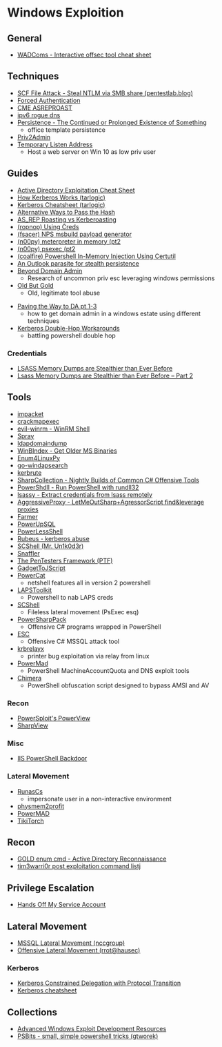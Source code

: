 # Windows Exploition

## General
* [WADComs - Interactive offsec tool cheat sheet](https://wadcoms.github.io/)

## Techniques
* [SCF File Attack - Steal NTLM via SMB share (pentestlab.blog)](https://pentestlab.blog/2017/12/13/smb-share-scf-file-attacks/)
* [Forced Authentication](https://www.ired.team/offensive-security/initial-access/t1187-forced-authentication)
* [CME ASREPROAST](https://mpgn.gitbook.io/crackmapexec/ldap-protocol/asreproast)
* [ipv6 rogue dns](https://blog.fox-it.com/2017/05/09/relaying-credentials-everywhere-with-ntlmrelayx/)
* [Persistence - The Continued or Prolonged Existence of Something](https://www.mdsec.co.uk/2019/05/persistence-the-continued-or-prolonged-existence-of-something-part-1-microsoft-office/)
    * office template persistence
* [Priv2Admin](https://github.com/gtworek/Priv2Admin)
* [Temporary Listen Address](https://twitter.com/ninjaparanoid/status/1265187842889744384)
    - Host a web server on Win 10 as low priv user

## Guides
* [Active Directory Exploitation Cheat Sheet](https://github.com/Integration-IT/Active-Directory-Exploitation-Cheat-Sheet)
* [How Kerberos Works (tarlogic)](https://www.tarlogic.com/en/blog/how-kerberos-works/)
* [Kerberos Cheatsheet (tarlogic)](https://gist.github.com/TarlogicSecurity/2f221924fef8c14a1d8e29f3cb5c5c4a)
* [Alternative Ways to Pass the Hash](https://www.n00py.io/2020/12/alternative-ways-to-pass-the-hash-pth/)
* [AS_REP Roasting vs Kerberoasting](https://luemmelsec.github.io/Kerberoasting-VS-AS-REP-Roasting/)
* [(ropnop) Using Creds](https://blog.ropnop.com/using-credentials-to-own-windows-boxes/)
* [(fsacer) NPS msbuild payload generator](https://github.com/fsacer/nps_payload)
* [(n00py) meterpreter in memory (pt2](https://www.n00py.io/2018/06/executing-meterpreter-in-memory-on-windows-10-and-bypassing-antivirus-part-2/)
* [(n00py) psexec (pt2](https://blog.ropnop.com/using-credentials-to-own-windows-boxes-part-2-psexec-and-services/)
* [(coalfire) Powershell In-Memory Injection Using Certutil](https://www.coalfire.com/The-Coalfire-Blog/May-2018/PowerShell-In-Memory-Injection-Using-CertUtil-exe)
* [An Outlook parasite for stealth persistence](https://vanmieghem.io/stealth-outlook-persistence/)
* [Beyond Domain Admin](https://cube0x0.github.io/Pocing-Beyond-DA/)
    - Research of uncommon priv esc leveraging windows permissions
* [Old But Gold](https://blog.zsec.uk/old-but-gold/)
    - Old, legitimate tool abuse
- [Paving the Way to DA pt 1-3 ](https://blog.zsec.uk/paving-2-da-wholeset/)
    - how to get domain admin in a windows estate using different techniques
- [Kerberos Double-Hop Workarounds](https://posts.slayerlabs.com/double-hop/)
    - battling powershell double hop

### Credentials
* [LSASS Memory Dumps are Stealthier than Ever Before ](https://www.deepinstinct.com/2021/01/24/lsass-memory-dumps-are-stealthier-than-ever-before/)
* [Lsass Memory Dumps are Stealthier than Ever Before – Part 2](https://www.deepinstinct.com/2021/02/16/lsass-memory-dumps-are-stealthier-than-ever-before-part-2/)

## Tools
* [impacket](https://github.com/SecureAuthCorp/impacket.git)
* [crackmapexec](https://github.com/byt3bl33d3r/CrackMapExec)
* [evil-winrm - WinRM Shell](https://github.com/Hackplayers/evil-winrm)
* [Spray](https://github.com/Greenwolf/Spray)
* [ldapdomaindump](https://github.com/dirkjanm/ldapdomaindump)
* [WinBIndex - Get Older MS Binaries](https://m417z.com/winbindex/)
* [Enum4LinuxPy](https://github.com/0v3rride/Enum4LinuxPy)
* [go-windapsearch](https://github.com/ropnop/go-windapsearch)
* [kerbrute](https://github.com/ropnop/kerbrute)
* [SharpCollection - Nightly Builds of Common C# Offensive Tools](https://github.com/Flangvik/SharpCollection)
* [PowerShdll - Run PowerShell with rundll32](https://github.com/p3nt4/PowerShdll)
* [lsassy - Extract credentials from lsass remotely](https://github.com/Hackndo/lsassy)
* [AggressiveProxy - LetMeOutSharp+AgressorScript find&leverage proxies](https://github.com/EncodeGroup/AggressiveProxy)
* [Farmer](https://github.com/mdsecactivebreach/Farmer)
* [PowerUpSQL](https://github.com/NetSPI/PowerUpSQL/)
* [PowerLessShell](https://github.com/Mr-Un1k0d3r/PowerLessShell)
* [Rubeus - kerberos abuse](https://github.com/GhostPack/Rubeus)
* [SCShell (Mr. Un1k0d3r)](https://github.com/Mr-Un1k0d3r/SCShell)
* [Snaffler](https://github.com/SnaffCon/Snaffler)
* [The PenTesters Framework (PTF)](https://github.com/trustedsec/ptf)
* [GadgetToJScript](https://github.com/med0x2e/GadgetToJScript)
* [PowerCat](https://github.com/besimorhino/powercat)
    * netshell features all in version 2 powershell
* [LAPSToolkit](https://github.com/leoloobeek/LAPSToolkit)
    * Powershell to nab LAPS creds
* [SCShell](https://github.com/Mr-Un1k0d3r/SCShell)
    * Fileless lateral movement (PsExec esq)
* [PowerSharpPack](https://github.com/S3cur3Th1sSh1t/PowerSharpPack)
    * Offensive C# programs wrapped in PowerShell
* [ESC](https://github.com/NetSPI/ESC)
    * Offensive C# MSSQL attack tool
* [krbrelayx](https://github.com/dirkjanm/krbrelayx)
    * printer bug exploitation via relay from linux
* [PowerMad](https://github.com/Kevin-Robertson/Powermad)
    * PowerShell MachineAccountQuota and DNS exploit tools
* [Chimera](https://github.com/tokyoneon/Chimera)
    * PowerShell obfuscation script designed to bypass AMSI and AV

### Recon
* [PowerSploit's PowerView](https://github.com/PowerShellMafia/PowerSploit)
* [SharpView](https://github.com/tevora-threat/SharpView)

### Misc
* [IIS PowerShell Backdoor](https://github.com/gtworek/PSBits/blob/master/Misc/Install-PSBackdoor.ps1)

### Lateral Movement
* [RunasCs](https://github.com/antonioCoco/RunasCs)
    * impersonate user in a non-interactive environment
* [physmem2profit](https://github.com/FSecureLABS/physmem2profit)
* [PowerMAD](https://github.com/Kevin-Robertson/Powermad)
* [TikiTorch](https://github.com/rasta-mouse/TikiTorch)

## Recon
* [GOLD enum cmd - Active Directory Reconnaissance ](https://bitvijays.github.io/LFF-IPS-P3-Exploitation.html)
* [tim3warri0r post exploitation command listj](http://tim3warri0r.blogspot.com/2012/09/windows-post-exploitation-command-list.html)

## Privilege Escalation
* [Hands Off My Service Account](https://decoder.cloud/2020/11/05/hands-off-my-service-account/)

## Lateral Movement
* [MSSQL Lateral Movement (nccgroup)](https://research.nccgroup.com/2021/01/21/mssql-lateral-movement/)
* [Offensive Lateral Movement (rrot@hausec)](https://hausec.com/2019/08/12/offensive-lateral-movement/)

### Kerberos
* [Kerberos Constrained Delegation with Protocol Transition](https://phackt.com/en-kerberos-constrained-delegation-with-protocol-transition)
* [Kerberos cheatsheet](https://gist.github.com/TarlogicSecurity/2f221924fef8c14a1d8e29f3cb5c5c4a)

## Collections
* [Advanced Windows Exploit Development Resources](https://github.com/FULLSHADE/WindowsExploitationResources)
* [PSBits - small, simple powershell tricks (gtworek)](https://github.com/gtworek/PSBits)